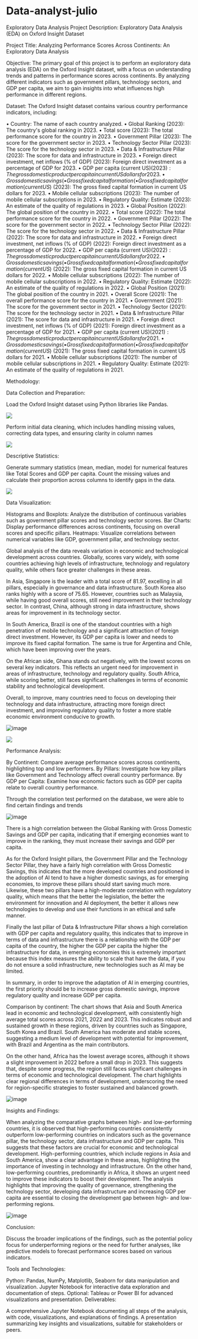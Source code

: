 # Data-analyst-julio

Exploratory Data Analysis
Project Description: Exploratory Data Analysis (EDA) on Oxford Insight Dataset

Project Title: Analyzing Performance Scores Across Continents: An Exploratory Data Analysis

Objective: The primary goal of this project is to perform an exploratory data analysis (EDA) on the Oxford Insight dataset, with a focus on understanding trends and patterns in performance scores across continents. By analyzing different indicators such as government pillars, technology sectors, and GDP per capita, we aim to gain insights into what influences high performance in different regions.

Dataset: The Oxford Insight dataset contains various country performance indicators, including:

• Country: The name of each country analyzed.
• Global Ranking (2023): The country's global ranking in 2023.
• Total score (2023): The total performance score for the country in 2023.
• Government Pillar (2023): The score for the government sector in 2023.
• Technology Sector Pillar (2023): The score for the technology sector in 2023.
• Data & Infrastructure Pillar (2023): The score for data and infrastructure in 2023.
• Foreign direct investment, net inflows (% of GDP) (2023): Foreign direct investment as a percentage of GDP for 2023.
• GDP per capita (current US$) (2023): The gross domestic product per capita in current US dollars for 2023.
• Gross domestic savings (% of GDP) (2023): The gross domestic savings as a percentage of GDP for 2023.
• Gross fixed capital formation (% of GDP) (2023): The gross fixed capital formation as a percentage of GDP for 2023.
• Gross fixed capital formation (current US$) (2023): The gross fixed capital formation in current US dollars for 2023.
• Mobile cellular subscriptions (2023): The number of mobile cellular subscriptions in 2023.
• Regulatory Quality: Estimate (2023): An estimate of the quality of regulations in 2023.
• Global Position (2022): The global position of the country in 2022.
• Total score (2022): The total performance score for the country in 2022.
• Government Pillar (2022): The score for the government sector in 2022.
• Technology Sector Pillar (2022): The score for the technology sector in 2022.
• Data & Infrastructure Pillar (2022): The score for data and infrastructure in 2022.
• Foreign direct investment, net inflows (% of GDP) (2022): Foreign direct investment as a percentage of GDP for 2022.
• GDP per capita (current US$) (2022): The gross domestic product per capita in current US dollars for 2022.
• Gross domestic savings (% of GDP) (2022): The gross domestic savings as a percentage of GDP for 2022.
• Gross fixed capital formation (% of GDP) (2022): The gross fixed capital formation as a percentage of GDP for 2022.
• Gross fixed capital formation (current US$) (2022): The gross fixed capital formation in current US dollars for 2022.
• Mobile cellular subscriptions (2022): The number of mobile cellular subscriptions in 2022.
• Regulatory Quality: Estimate (2022): An estimate of the quality of regulations in 2022.
• Global Position (2021): The global position of the country in 2021.
• Overall Score (2021): The overall performance score for the country in 2021.
• Government (2021): The score for the government sector in 2021.
• Technology Sector (2021): The score for the technology sector in 2021.
• Data & Infrastructure Pillar (2021): The score for data and infrastructure in 2021.
• Foreign direct investment, net inflows (% of GDP) (2021): Foreign direct investment as a percentage of GDP for 2021.
• GDP per capita (current US$) (2021): The gross domestic product per capita in current US dollars for 2021.
• Gross domestic savings (% of GDP) (2021): The gross domestic savings as a percentage of GDP for 2021.
• Gross fixed capital formation (% of GDP) (2021): The gross fixed capital formation as a percentage of GDP for 2021.
• Gross fixed capital formation (current US$) (2021): The gross fixed capital formation in current US dollars for 2021.
• Mobile cellular subscriptions (2021): The number of mobile cellular subscriptions in 2021.
• Regulatory Quality: Estimate (2021): An estimate of the quality of regulations in 2021.

Methodology:

Data Collection and Preparation:

Load the Oxford Insight dataset using Python libraries like Pandas.

![ ](https://github.com/Mjulio14/Data-analyst-julio/blob/main/Images/Data%20Collection%20and%20Data%20Cleaning.jpg)

Perform initial data cleaning, which includes handling missing values, correcting data types, and ensuring clarity in column names

![ ](https://github.com/Mjulio14/Data-analyst-julio/blob/main/Images/Data%20Cleaning.jpg)

Descriptive Statistics:

Generate summary statistics (mean, median, mode) for numerical features like Total Scores and GDP per capita.
Count the missing values and calculate their proportion across columns to identify gaps in the data.

![ ](https://github.com/Mjulio14/Data-analyst-julio/blob/main/Images/Summary%20Statistics.jpg)

Data Visualization:

Histograms and Boxplots: Analyze the distribution of continuous variables such as government pillar scores and technology sector scores.
Bar Charts: Display performance differences across continents, focusing on overall scores and specific pillars.
Heatmaps: Visualize correlations between numerical variables like GDP, government pillar, and technology sector.

Global analysis of the data reveals variation in economic and technological development across countries. Globally, scores vary widely, with some countries achieving high levels of infrastructure, technology and regulatory quality, while others face greater challenges in these areas.

In Asia, Singapore is the leader with a total score of 81.97, excelling in all pillars, especially in governance and data infrastructure. South Korea also ranks highly with a score of 75.65. However, countries such as Malaysia, while having good overall scores, still need improvement in their technology sector. In contrast, China, although strong in data infrastructure, shows areas for improvement in its technology sector.

In South America, Brazil is one of the standout countries with a high penetration of mobile technology and a significant attraction of foreign direct investment. However, its GDP per capita is lower and needs to improve its fixed capital formation. The same is true for Argentina and Chile, which have been improving over the years.

On the African side, Ghana stands out negatively, with the lowest scores on several key indicators. This reflects an urgent need for improvement in areas of infrastructure, technology and regulatory quality. South Africa, while scoring better, still faces significant challenges in terms of economic stability and technological development.

Overall, to improve, many countries need to focus on developing their technology and data infrastructure, attracting more foreign direct investment, and improving regulatory quality to foster a more stable economic environment conducive to growth. 

![image](https://github.com/user-attachments/assets/73125429-b907-45a0-b5bb-939f382b1110)


![ ](https://github.com/Mjulio14/Data-analyst-julio/blob/main/Images/Distribution%20of%20Individual%20Variables.png)

Performance Analysis:

By Continent: Compare average performance scores across continents, highlighting top and low performers.
By Pillars: Investigate how key pillars like Government and Technology affect overall country performance.
By GDP per Capita: Examine how economic factors such as GDP per capita relate to overall country performance.

Through the correlation test performed on the database, we were able to find certain findings and trends

![image](https://github.com/user-attachments/assets/58ea18af-933b-44e5-a513-4b1e82e9ea56)

There is a high correlation between the Global Ranking with Gross Domestic Savings and GDP per capita, indicating that if emerging economies want to improve in the ranking, they must increase their savings and GDP per capita. 

As for the Oxford Insight pillars, the Government Pillar and the Technology Sector Pillar, they have a fairly high correlation with Gross Domestic Savings, this indicates that the more developed countries and positioned in the adoption of AI tend to have a higher domestic savings, as for emerging economies, to improve these pillars should start saving much more. Likewise, these two pillars have a high-moderate correlation with regulatory quality, which means that the better the legislation, the better the environment for innovation and AI deployment, the better it allows new technologies to develop and use their functions in an ethical and safe manner.

Finally the last pillar of Data & Infrastructure Pillar shows a high correlation with GDP per capita and regulatory quality, this indicates that to improve in terms of data and infrastructure there is a relationship with the GDP per capita of the country, the higher the GDP per capita the higher the infrastructure for data, in emerging economies this is extremely important because this index measures the ability to scale that have the data, if you do not ensure a solid infrastructure, new technologies such as AI may be limited.

In summary, in order to improve the adaptation of AI in emerging countries, the first priority should be to increase gross domestic savings, improve regulatory quality and increase GDP per capita.


Comparison by continent:
The chart shows that Asia and South America lead in economic and technological development, with consistently high average total scores across 2021, 2022 and 2023. This indicates robust and sustained growth in these regions, driven by countries such as Singapore, South Korea and Brazil. South America has moderate and stable scores, suggesting a medium level of development with potential for improvement, with Brazil and Argentina as the main contributors.
 
On the other hand, Africa has the lowest average scores, although it shows a slight improvement in 2022 before a small drop in 2023. This suggests that, despite some progress, the region still faces significant challenges in terms of economic and technological development. The chart highlights clear regional differences in terms of development, underscoring the need for region-specific strategies to foster sustained and balanced growth.

![image](https://github.com/user-attachments/assets/4f0b1b5b-24f5-4454-851a-d2b8eb3710a6)


Insights and Findings:

When analyzing the comparative graphs between high- and low-performing countries, it is observed that high-performing countries consistently outperform low-performing countries on indicators such as the governance pillar, the technology sector, data infrastructure and GDP per capita. This suggests that these factors are crucial for economic and technological development. High-performing countries, which include regions in Asia and South America, show a clear advantage in these areas, highlighting the importance of investing in technology and infrastructure.
On the other hand, low-performing countries, predominantly in Africa, it shows an urgent need to improve these indicators to boost their development. The analysis highlights that improving the quality of governance, strengthening the technology sector, developing data infrastructure and increasing GDP per capita are essential to closing the development gap between high- and low-performing regions.

![image](https://github.com/user-attachments/assets/bb2e264c-46ef-4fa7-a565-2243a02356ed)

Conclusion:

Discuss the broader implications of the findings, such as the potential policy focus for underperforming regions or the need for further analyses, like predictive models to forecast performance scores based on various indicators.

Tools and Technologies:

Python: Pandas, NumPy, Matplotlib, Seaborn for data manipulation and visualization.
Jupyter Notebook for interactive data exploration and documentation of steps.
Optional: Tableau or Power BI for advanced visualizations and presentation.
Deliverables:

A comprehensive Jupyter Notebook documenting all steps of the analysis, with code, visualizations, and explanations of findings.
A presentation summarizing key insights and visualizations, suitable for stakeholders or peers.
